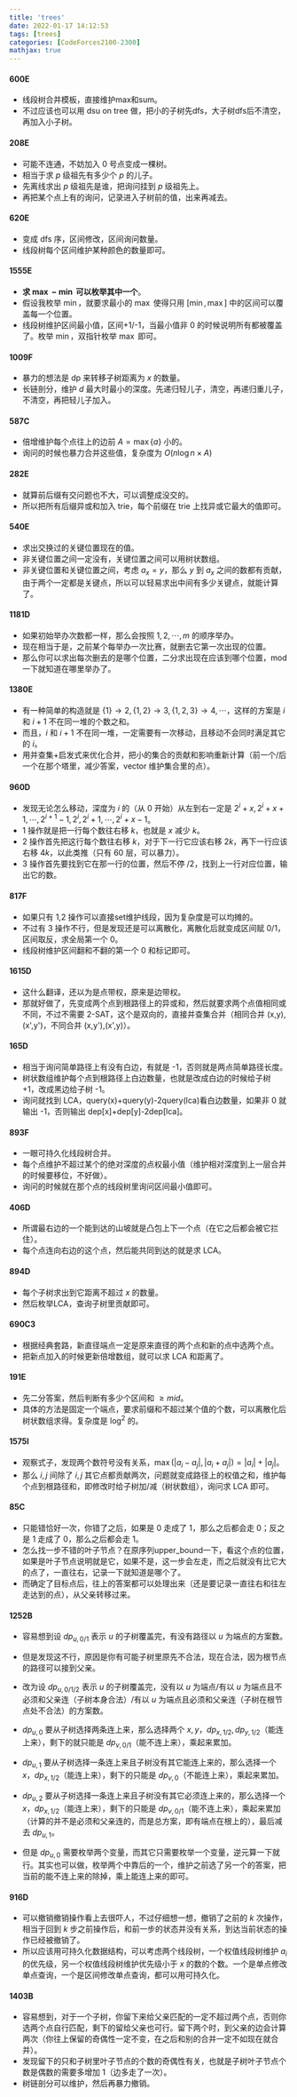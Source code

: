 ```yaml
---
title: 'trees'
date: 2022-01-17 14:12:53
tags: [trees]
categories: [CodeForces2100-2300]
mathjax: true
---
```



#### 600E
- 线段树合并模板，直接维护max和sum。
- 不过应该也可以用 dsu on tree 做，把小的子树先dfs，大子树dfs后不清空，再加入小子树。


#### 208E
- 可能不连通，不妨加入 $0$ 号点变成一棵树。
- 相当于求 $p$ 级祖先有多少个 $p$ 的儿子。
- 先离线求出 $p$ 级祖先是谁，把询问挂到 $p$ 级祖先上。
- 再把某个点上有的询问，记录进入子树前的值，出来再减去。


#### 620E
- 变成 dfs 序，区间修改，区间询问数量。
- 线段树每个区间维护某种颜色的数量即可。


#### 1555E
- **求 $\max-\min$ 可以枚举其中一个**。
- 假设我枚举 $\min$，就要求最小的 $\max$ 使得只用 $[\min,\max]$ 中的区间可以覆盖每一个位置。
- 线段树维护区间最小值，区间+1/-1，当最小值非 $0$ 的时候说明所有都被覆盖了。枚举 $\min$，双指针枚举 $\max$ 即可。


#### 1009F
- 暴力的想法是 dp 来转移子树距离为 $x$ 的数量。
- 长链剖分，维护 $d$ 最大时最小的深度。先递归轻儿子，清空，再递归重儿子，不清空，再把轻儿子加入。


#### 587C
- 倍增维护每个点往上的边前 $A=\max\{a\}$ 小的。
- 询问的时候也暴力合并这些值，复杂度为 $O(n\log n\times A)$


#### 282E
- 就算前后缀有交问题也不大，可以调整成没交的。
- 所以把所有后缀异或和加入 trie，每个前缀在 trie 上找异或它最大的值即可。


#### 540E
- 求出交换过的关键位置现在的值。
- 非关键位置之间一定没有，关键位置之间可以用树状数组。
- 非关键位置和关键位置之间，考虑 $a_x=y$，那么 $y$ 到 $a_x$ 之间的数都有贡献，由于两个一定都是关键点，所以可以轻易求出中间有多少关键点，就能计算了。


#### 1181D
- 如果初始举办次数都一样，那么会按照 $1,2,\cdots ,m$ 的顺序举办。
- 现在相当于是，之前某个每举办一次比赛，就删去它第一次出现的位置。
- 那么你可以求出每次删去的是哪个位置，二分求出现在应该到哪个位置，mod 一下就知道在哪里举办了。


#### 1380E
- 有一种简单的构造就是 $\{1\}\rightarrow 2,\{1,2\}\rightarrow 3,\{1,2,3\}\rightarrow 4,\cdots$，这样的方案是 $i$ 和 $i+1$ 不在同一堆的个数之和。
- 而且，$i$ 和 $i+1$ 不在同一堆，一定需要有一次移动，且移动不会同时满足其它的 $i$。
- 用并查集+启发式来优化合并，把小的集合的贡献和影响重新计算（前一个/后一个在那个塔里，减少答案，vector 维护集合里的点）。


#### 960D
- 发现无论怎么移动，深度为 $i$ 的（从 $0$ 开始）从左到右一定是 $2^i+x,2^i+x+1,\cdots,2^{i+1}-1,2^i,2^i+1,\cdots,2^i+x-1$。
- 1 操作就是把一行每个数往右移 $k$，也就是 $x$ 减少 $k$。
- 2 操作首先把这行每个数往右移 $k$，对于下一行它应该右移 $2k$，再下一行应该右移 $4k$，以此类推（只有 $60$ 层，可以暴力）。
- 3 操作首先要找到它在那一行的位置，然后不停 $/2$，找到上一行对应位置，输出它的数。


#### 817F
- 如果只有 1,2 操作可以直接set维护线段，因为复杂度是可以均摊的。
- 不过有 3 操作不行，但是发现还是可以离散化，离散化后就变成区间赋 0/1，区间取反，求全局第一个 0。
- 线段树维护区间翻和不翻的第一个 0 和标记即可。


#### 1615D
- 这什么翻译，还以为是点带权，原来是边带权。
- 那就好做了，先变成两个点到根路径上的异或和，然后就要求两个点值相同或不同，不过不需要 2-SAT，这个是双向的，直接并查集合并（相同合并 (x,y),(x',y')，不同合并 (x,y'),(x',y)）。


#### 165D
- 相当于询问简单路径上有没有白边，有就是 -1，否则就是两点简单路径长度。
- 树状数组维护每个点到根路径上白边数量，也就是改成白边的时候给子树 +1，改成黑边给子树 -1。
- 询问就找到 LCA，query(x)+query(y)-2query(lca)看白边数量，如果非 0 就输出 -1，否则输出 dep[x]+dep[y]-2dep[lca]。


#### 893F
- 一眼可持久化线段树合并。
- 每个点维护不超过某个的绝对深度的点权最小值（维护相对深度到上一层合并的时候要移位，不好做）。
- 询问的时候就在那个点的线段树里询问区间最小值即可。


#### 406D
- 所谓最右边的一个能到达的山坡就是凸包上下一个点（在它之后都会被它拦住）。
- 每个点连向右边的这个点，然后能共同到达的就是求 LCA。


#### 894D
- 每个子树求出到它距离不超过 $x$ 的数量。
- 然后枚举LCA，查询子树里贡献即可。


#### 690C3
- 根据经典套路，新直径端点一定是原来直径的两个点和新的点中选两个点。
- 把新点加入的时候更新倍增数组，就可以求 LCA 和距离了。


#### 191E
- 先二分答案，然后判断有多少个区间和 $\geq mid$。
- 具体的方法是固定一个端点，要求前缀和不超过某个值的个数，可以离散化后树状数组求得。复杂度是 $\log^2$ 的。


#### 1575I
- 观察式子，发现两个数符号没有关系，$\max(|a_i-a_j|,|a_i+a_j|)=|a_i|+|a_j|$。
- 那么 $i,j$ 间除了 $i,j$ 其它点都贡献两次，问题就变成路径上的权值之和，维护每个点到根路径和，即修改时给子树加/减（树状数组），询问求 LCA 即可。


#### 85C
- 只能错恰好一次，你错了之后，如果是 0 走成了 1，那么之后都会走 0；反之是 1 走成了 0，那么之后都会走 1。
- 怎么找一步不错的叶子节点？在原序列upper_bound一下，看这个点的位置，如果是叶子节点说明就是它，如果不是，这一步会左走，而之后就没有比它大的点了，一直往右，记录一下就知道是哪个了。
- 而确定了目标点后，往上的答案都可以处理出来（还是要记录一直往右和往左走达到的点），从父亲转移过来。


#### 1252B
- 容易想到设 $dp_{u,0/1}$ 表示 $u$ 的子树覆盖完，有没有路径以 $u$ 为端点的方案数。
- 但是发现这不行，原因是你有可能子树里原先不合法，现在合法，因为根节点的路径可以接到父亲。
- 改为设 $dp_{u,0/1/2}$ 表示 $u$ 的子树覆盖完，没有以 $u$ 为端点/有以 $u$ 为端点且不必须和父亲连（子树本身合法）/有以 $u$ 为端点且必须和父亲连（子树在根节点处不合法）的方案数。
- $dp_{u,0}$ 要从子树选择两条连上来，那么选择两个 $x,y$，$dp_{x,1/2},dp_{y,1/2}$（能连上来），剩下的就只能是 $dp_{v,0/1}$（能不连上来），乘起来累加。
- $dp_{u,1}$ 要从子树选择一条连上来且子树没有其它能连上来的，那么选择一个 $x$，$dp_{x,1/2}$（能连上来），剩下的只能是 $dp_{v,0}$（不能连上来），乘起来累加。
- $dp_{u,2}$ 要从子树选择一条连上来且子树没有其它必须连上来的，那么选择一个 $x$，$dp_{x,1/2}$（能连上来），剩下的只能是 $dp_{v,0/1}$（能不连上来），乘起来累加（计算的并不是必须和父亲连的，而是总方案，即有端点在根上的），最后减去 $dp_{u,1}$。


- 但是 $dp_{u,0}$ 需要枚举两个变量，而其它只需要枚举一个变量，逆元算一下就行。其实也可以做，枚举两个中靠后的一个，维护之前选了另一个的答案，把当前的能不连上来的除掉，乘上能连上来的即可。


#### 916D
- 可以撤销撤销操作看上去很吓人，不过仔细想一想，撤销了之前的 $k$ 次操作，相当于回到 $k$ 步之前操作后，和前一步的状态并没有关系，到达当前状态的操作已经被撤销了。
- 所以应该用可持久化数据结构，可以考虑两个线段树，一个权值线段树维护 $a_i$ 的优先级，另一个权值线段树维护优先级小于 $x$ 的数的个数。一个是单点修改单点查询，一个是区间修改单点查询，都可以用可持久化。


#### 1403B
- 容易想到，对于一个子树，你留下来给父亲匹配的一定不超过两个点，否则你选两个点自行匹配，剩下的留给父亲也可行。留下两个时，到父亲的边会计算两次（你往上保留的奇偶性一定不变，在之后和别的合并一定不如现在就合并）。
- 发现留下的只和子树里叶子节点的个数的奇偶性有关，也就是子树叶子节点个数是偶数的需要多增加 $1$（边多走了一次）。
- 树链剖分可以维护，然后再暴力撤销。


